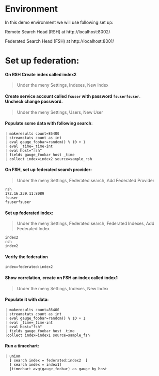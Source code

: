 # Environment
In this demo environment we will use following set up:

Remote Search Head (RSH) at http://localhost:8002/

Federated Search Head (FSH) at http://localhost:8001/

# Set up federation:
#### On **RSH** Create index called index2

>Under the meny Settings, Indexes, New Index

#### Create service account called ```fsuser``` with password ```fsuserfsuser```. Uncheck change password.

>Under the meny Settings, Users, New User

#### Populate some data with following search:
```
| makeresults count=86400
| streamstats count as int
| eval gauge_foobar=random() % 10 + 1
| eval _time=_time-int
| eval host="rsh"
| fields gauge_foobar host _time
| collect index=index2 source=sample_rsh
```

#### On **FSH**, set up federated search provider:

>Under the meny Settings, Federated search, Add Federated Provider

```
rsh
172.16.239.11:8089
fsuser
fsuserfsuser
```

#### Set up federated index:

>Under the meny Settings, Federated search, Federated Indexes, Add Federated Index

```
index2
rsh
index2
```
#### Verify the federation
```
index=federated:index2
```
#### Show correlation, create on **FSH** an index called index1

>Under the meny Settings, Indexes, New Index

#### Populate it with data:
```
| makeresults count=86400
| streamstats count as int
| eval gauge_foobar=random() % 10 + 1
| eval _time=_time-int
| eval host="fsh"
| fields gauge_foobar host _time
|collect index=index1 source=sample_fsh
```

#### Run a timechart:
```
| union
  [ search index = federated:index2  ]
  [ search index = index1]
  |timechart avg(gauge_foobar) as gauge by host
```
